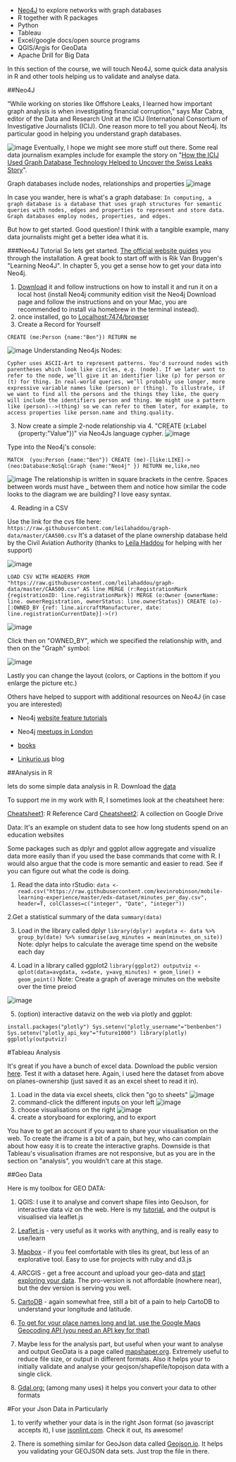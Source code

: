 


- [Neo4J](http://neo4j.com/) to explore networks with graph databases
- R together with R packages
- Python 
- Tableau
- Excel/google docs/open source programs
- QGIS/Argis for GeoData
- Apache Drill for Big Data

In this section of the course, we will touch Neo4J, some quick data analysis in R and other tools helping us to validate and analyse data. 

##Neo4J

“While working on stories like Offshore Leaks, I learned how important graph analysis is when investigating financial corruption," says Mar Cabra, editor of the Data and Research Unit at the ICIJ (International Consortium of Investigative Journalists (ICIJ). One reason more to tell you about Neo4j. Its particular good in helping you understand graph databases. 

![image](analysis10.png)
Eventually, I hope we might see more stuff out there. Some real data journalism examples include for example the story on "[How the ICIJ Used Graph Database Technology Helped to Uncover the Swiss Leaks Story](http://neo4j.com/case-studies/icij/)". 


Graph databases include nodes, relationships and properties
![image](http://dev.assets.neo4j.com.s3.amazonaws.com/wp-content/uploads/2013/01/blog0116_graphcities.1.png)

In case you wander, here is what's a graph database: 
`In computing, a graph database is a database that uses graph structures for semantic queries with nodes, edges and properties to represent and store data. Graph databases employ nodes, properties, and edges.`

But how to get started. Good question! I think with a tangible example, many data journalists might get a better idea what it is. 

###Neo4J Tutorial
So lets get started. [The official website guides](http://info.neo4j.com/download-thanks.html?edition=community&flavour=osx&release=2.3.0&_ga=1.9430012.870875200.1446108022) you through the installation. A great book to start off with is Rik Van Bruggen's "Learning Neo4J". In chapter 5, you get a sense how to get your data into Neo4j. 


1. [Download](http://neo4j.com/download/) it and follow instructions on how to install it and run it on a local host (install Neo4j community edition visit the Neo4j Download page and follow the instructions and on your Mac, you are recommended to install via homebrew in the terminal instead).
2. once installed, go to [Localhost:7474/browser](http://localhost:7474/browser/)
3. Create a Record for Yourself

`CREATE (me:Person {name:"Ben"})
RETURN me`

![image](analysis2.png)
Understanding Neo4js Nodes: 

`Cypher uses ASCII-Art to represent patterns. You'd surround nodes with parentheses which look like circles, e.g. (node). If we later want to refer to the node, we’ll give it an identifier like (p) for person or (t) for thing. In real-world queries, we’ll probably use longer, more expressive variable names like (person) or (thing). To illustrate, if we want to find all the persons and the things they like, the query will include the identifiers person and thing. We might use a pattern like (person)-->(thing) so we can refer to them later, for example, to access properties like person.name and thing.quality.`


3. Now create a simple 2-node relationship via 4. "CREATE (x:Label {property:"Value"})" via Neo4Js language cypher. 
![image](analysis1.png)

Type into the Neo4j's console: 

`MATCH  (you:Person {name:"Ben"})
CREATE (me)-[like:LIKE]->(neo:Database:NoSql:Graph {name:"Neo4j" })
RETURN me,like,neo`

![image](analysis3.png)
The relationship is written in square brackets in the centre. Spaces between words must have _ between them and notice how similar the code looks to the diagram we are building? I love easy syntax.

4. Reading in a CSV

Use the link for the cvs file here: 
`https://raw.githubusercontent.com/leilahaddou/graph-data/master/CAA500.csv`
It's a dataset of the plane ownership database held by the Civil Aviation Authority (thanks to [Leila Haddou](http://www.theguardian.com/profile/leila-haddou) for helping with her support)

![image](analysis4.png)

`LOAD CSV WITH HEADERS FROM "https://raw.githubusercontent.com/leilahaddou/graph-data/master/CAA500.csv" AS line
MERGE (r:RegistrationMark {registrationID: line.registrationMark})
MERGE (o:Owner {ownerName: line. ownerRegistration, ownerStatus: line.ownerStatus})
CREATE (o)-[:OWNED_BY {ref: line.aircraftManufacturer, date: line.registrationCurrentDate}]->(r)`


![image](analysis6.png)

Click then on "OWNED_BY", which we specified the relationship with, and then on the "Graph" symbol:

![image](analysis5.png)

Lastly you can change the layout (colors, or Captions in the bottom if you enlarge the picture etc.)


Others have helped to support with additional resources on Neo4J (in case you are interested)

- Neo4j [website feature tutorials](http://neo4j.com/docs/stable/tutorials.html)

- Neo4j [meetups in London](http://www.meetup.com/graphdb-london/)

- [books](http://neo4j.com/books/) 

- [Linkurio.us](https://linkurio.us/visualizing-the-ties-between-big-pharmas-and-doctors-in-france/) blog

##Analysis in R

lets do some simple data analysis in R. Download the [data](https://raw.githubusercontent.com/kevinrobinson/mobile-learning-experience/master/edx-dataset/minutes_per_day.csv)

To support me in my work with R, I sometimes look at the cheatsheet here: 

[Cheatsheet1](https://cran.r-project.org/doc/contrib/Short-refcard.pdf): R Reference Card
[Cheatsheet2](https://drive.google.com/folderview?ddrp=1&id=0ByIrJAE4KMTtcVBmdm1BOEZoeEk): A collection on Google Drive

Data: It's an example on student data to see how long students spend on an education websites

Some packages such as dplyr and ggplot allow aggregate and visualize data more easily than if you used the base commands that come with R. I would also argue that the code is more semantic and easier to read. See if you can figure out what the code is doing.

1. Read the data into rStudio:
`data <- read.csv("https://raw.githubusercontent.com/kevinrobinson/mobile-learning-experience/master/edx-dataset/minutes_per_day.csv", header=T,
                 colClasses=c("integer",
                              "Date",
                              "integer"))`

2.Get a statistical summary of the data
`summary(data)`


3. Load in the library called dplyr
`library(dplyr)
avgdata <- data %>%
  group_by(date) %>%
  summarise(avg_minutes = mean(minutes_on_site))`
Note: dplyr helps to calculate the average time spend on the website each day

4. Load in a library called ggplot2
`library(ggplot2)
outputviz <- qplot(data=avgdata, x=date, y=avg_minutes) +
  geom_line() +
  geom_point()`
Note: Create a graph of average minutes on the website over the time preiod

![image](Rplot.png)

5. (option) interactive dataviz on the web via plotly and ggplot:

`install.packages("plotly")
Sys.setenv("plotly_username"="benbenben")
Sys.setenv("plotly_api_key"="future1000")
library(plotly)
ggplotly(outputviz)`

#Tableau Analysis

It's great if you have a bunch of excel data. Download the public version [here](https://public.tableau.com/s/). Test it with a dataset here. Again, i used here the dataset from above on planes-ownership (just saved it as an excel sheet to read it in).

1. Load in the data via excel sheets, click then "go to sheets"
![image](analysis7.png)
2. command-click the different inputs on your left
![image](analysis8.png)
3. choose visualisations on the right
![image](analysis9.png)
4. create a storyboard for exploring, and to export

You have to get an account if you want to share your visualisation on the web. To create the iframe is a bit of a pain, but hey, who can complain about how easy it is to create the interactive graphs. 
Downside is that Tableau's visualisation iframes are not responsive, but as you are in the section on "analysis", you wouldn't care at this stage.


##Geo Data

Here is my toolbox for GEO DATA:

1. QGIS: I use it to analyse and convert shape files into GeoJson, for interactive data viz on the web. Here is my [tutorial](http://datacandy.co.uk/choropleth_tutorial/index.html), and the output is visualised via leaflet.js

2. [Leaflet.js](http://leafletjs.com/) - very useful as it works with anything, and is really easy to use/learn

3. [Mapbox](https://www.mapbox.com/) - if you feel comfortable with tiles its great, but less of an explorative tool. Easy to use for projects with ruby and d3.js

4. ARCGIS - get a free account and upload your geo-data and [start exploring your data](https://developers.arcgis.com/en/sign-up/). The pro-version is not affordable (nowhere near), but the dev version is serving you well.

5. [CartoDB](https://cartodb.com/) - again somewhat free, still a bit of a pain to help CartoDB to understand your longitude and latitude. 

6. [To get for your place names long and lat, use the Google Maps Geocoding API (you need an API key for that)](https://developers.google.com/maps/documentation/geocoding/intro)

7. Maybe less for the analysis part, but useful when your want to analyse and output GeoData is a page called [mapshaper.org](http://www.mapshaper.org/). Extremely useful to reduce file size, or output in different formats. Also it helps your to initially validate and analyse your geojson/shapefile/topojson data with a single click.

8. [Gdal.org:](http://www.gdal.org/ogr2ogr.html) (among many uses) it helps you convert your data to other formats 


#For your Json Data in Particularly
1. to verify whether your data is in the right Json format (so javascript accepts it), I use [jsonlint.com](http://jsonlint.com/). Check it out, its awesome!

2. There is something similar for GeoJson data called [Geojson.io](http://geojson.io/). It helps you validating your GEOJSON data sets. Just trop the file in there.


























